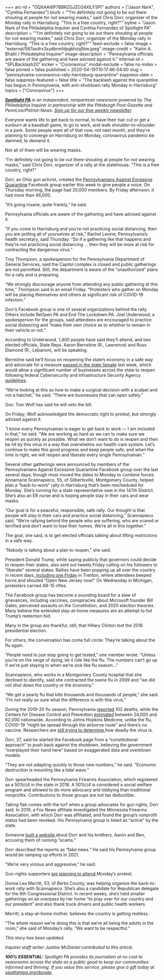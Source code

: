 +++
arc-id = "OQXAAI6P7BBRZGJZO24XILFSPI"
authors = ["Jason Nark", "Cynthia Fernandez"]
blurb = "“I’m definitely not going to be out there shouting at people for not wearing masks,” said Chris Dorr, organizer of the Monday rally in Harrisburg. “This is a free country, right?”"
byline = "Jason Nark of the Philadelphia Inquirer and Cynthia Fernandez of Spotlight PA"
description = "“I’m definitely not going to be out there shouting at people for not wearing masks,” said Chris Dorr, organizer of the Monday rally in Harrisburg. “This is a free country, right?”"
feed-exclude = false
image = "external/587axdrx3xydbrmfdpgkhzq5bw.jpeg"
image-credit = "Kalim A. Bhatti / Philadelphia Inquirer"
image-description = "Pennsylvania officials are aware of the gathering and have advised against it."
internal-id = "SPLBacklash20"
kicker = "Coronavirus"
modal-exclude = false
no-index = false
pinned = false
published = 2020-04-19T10:17:46-04:00
slug = "pennsylvania-coronavirus-rally-harrisburg-quarantine"
suppress-date = false
suppress-featured = false
title = "The backlash against the quarantine has begun in Pennsylvania, with anti-shutdown rally Monday in Harrisburg"
topics = ["Coronavirus"]
+++

<a href="https://www.spotlightpa.org/"><i><b>Spotlight PA</b></i></a><i> is an independent, nonpartisan newsroom powered by The Philadelphia Inquirer in partnership with the Pittsburgh Post-Gazette and PennLive/Patriot-News. </i><a href="https://www.spotlightpa.org/newsletters"><i>Sign up for our free weekly newsletter</i></a><i>.</i>

Everyone wants life to get back to normal, to have their hair cut or get a sunburn at a baseball game, to go to work, and walk shoulder-to-shoulder in a park. Some people want all of that now, not next month, and they’re planning to converge on Harrisburg on Monday, coronavirus pandemic be damned, to demand it.

Not all of them will be wearing masks.

“I’m definitely not going to be out there shouting at people for not wearing masks,” said Chris Dorr, organizer of a rally at the statehouse. “This is a free country, right?”

Dorr, an Ohio gun activist, created the <a href="https://www.facebook.com/groups/525702768306093/" target=_blank>Pennsylvanians Against Excessive Quarantine</a> Facebook group earlier this week to give people a voice. On Thursday morning, the page had 20,000 members. By Friday afternoon, it had more than 46,000.

“It’s going insane, quite frankly,” he said.

Pennsylvania officials are aware of the gathering and have advised against it.

“If you come to Harrisburg and you’re not practicing social distancing, then you are putting all of yourselves at risk,” Rachel Levine, Pennsylvania’s health secretary, said Thursday. “So if a gathering like that happens and they’re not practicing social distancing … then they will be more at risk for contracting the dangerous virus.”

<script src="https://www.spotlightpa.org/embed.js" async></script><div data-spl-embed-version="1" data-spl-src="https://www.spotlightpa.org/embeds/donate/"></div>


Troy Thompson, a spokesperson for the Pennsylvania Department of General Services, said the Capitol complex is closed and public gatherings are not permitted. Still, the department is aware of the “unauthorized” plans for a rally and is preparing.

“We strongly discourage anyone from attending any public gathering at this time,” Thompson said in an email Friday. “Protesters who gather on Monday will be placing themselves and others at significant risk of COVID-19 infection.”

Dorr’s Facebook group is one of several organizations behind the rally. Others include ReOpen PA and End The Lockdown PA. Joel Underwood, a spokesperson for the groups, said attendees are encouraged to practice social distancing and “make their own choice as to whether to remain in their vehicle or not.”

According to Underwood, 1,400 people have said they’ll attend, and two elected officials, State Reps. Aaron Bernstine (R., Lawrence) and Russ Diamond (R., Lebanon), will be speaking.

Bernstine said he’ll focus on reopening the state’s economy in a safe way and advocate for a measure <a href="https://www.spotlightpa.org/news/2020/04/pennsylvania-coronavirus-legislature-senate-vote-reopen-business/">passed in the state Senate</a> last week, which would allow a significant number of businesses across the state to reopen following federal Cybersecurity and Infrastructure Security Agency <a href="https://www.cisa.gov/publication/guidance-essential-critical-infrastructure-workforce">guidelines</a>.

“We’re looking at this as how to make a surgical decision with a scalpel and not a hatchet,” he said. “There are businesses that can open safely.”

Gov. Tom Wolf has said he will veto the bill.

On Friday, Wolf acknowledged the democratic right to protest, but strongly advised against it.

“I know every Pennsylvanian is eager to get back to work — I am included in that," he said. “We are working as hard as we can to make sure we reopen as quickly as possible. What we don’t want to do is reopen and then be hit by this virus in a way that overwhelms our health-care system. Let’s continue to make this good progress and keep people safe, and when the time is right, we will reopen and liberate every single Pennsylvanian.”

Several other gatherings were announced by members of the Pennsylvanians Against Excessive Quarantine Facebook group over the last several days, though most moved the dates to Monday to combine forces. Annamarie Scannapieco, 55, of Gilbertsville, Montgomery County, helped plan a “back-to-work” rally in Harrisburg that’s been rescheduled for Monday. She’s running for a state representative seat in the 147th District. She’s also an ER nurse and is hoping people stay in their cars and wear masks.

“Our goal is for a peaceful, responsible, safe rally. Our thought is that people will stay in their cars and practice social distancing," Scannapieco said. “We’re rallying behind the people who are suffering, who are scared or terrified and don’t want to lose their homes. We’re all in this together.”

The goal, she said, is to get elected officials talking about lifting restrictions in a safe way.

“Nobody is talking about a plan to reopen," she said.

President Donald Trump, while saying publicly that governors could decide to reopen their states, also sent out tweets Friday calling on his followers to “liberate" several states. Rallies have been popping up all over the country in recent days,<a href="https://twitter.com/search?q=rally%20trenton&src=typed_query&f=live" target=_blank> including one Friday</a> in Trenton, where attendees beeped horns and shouted “Open New Jersey now!” On Wednesday in Michigan, protesters carried AR-15 rifles.

The Facebook group has become a sounding board for a slew of grievances, including vaccines, conspiracies about Microsoft founder Bill Gates, perceived assaults on the Constitution, and 2020 election theories. Many believe the extended stay-at-home measures are an attempt to foil Trump’s reelection bid.

Many in the group are thankful, still, that Hillary Clinton lost the 2016 presidential election.

For others, the conversation has come full circle: They’re talking about the flu again.

<script src="https://www.spotlightpa.org/embed.js" async></script><div data-spl-embed-version="1" data-spl-src="https://www.spotlightpa.org/embeds/newsletter/"></div>

“People need to just stop going to get tested,” one member wrote. “Unless you’re on the verge of dying, let it ride like the flu. The numbers can’t go up if we’re just staying in when we’re sick like flu season...”

Scannapieco, who works in a Montgomery County hospital that she declined to identify, said she contracted the swine flu in 2009 and “we did not shut down the country or the economy."

“We get a yearly flu that kills thousands and thousands of people," she said. “I’m not really so sure what the difference is with this virus.”

During the 2019-20 flu season, Pennsylvania <a href="https://web.archive.org/web/20200426114506/https://www.health.pa.gov/topics/disease/Flu/Pages/2019-20-Flu.aspx">reported</a> 102 deaths, while the Centers for Disease Control and Prevention <a href="https://web.archive.org/20200101000131/https://www.cdc.gov/flu/about/burden/preliminary-in-season-estimates.htm" target=_blank>estimated</a> between 24,000 and 62,000 nationwide. According to Johns Hopkins Medicine, unlike the flu, COVID-19 “might be spread through the airborne route" and there’s no vaccine. Researchers are <a href="https://www.washingtonpost.com/health/as-officials-plan-to-reopen-the-economy-a-key-unknown-remains-how-deadly-is-the-coronavirus/2020/04/17/0bd2f938-7e49-11ea-a3ee-13e1ae0a3571_story.html" target=_blank>still trying to determine </a>how deadly the virus is. 





Dorr, 37, said he started the Facebook page from a “constitutional approach" to push back against the shutdown, believing the government “overplayed their hand here" based on exaggerated data and overblown models.

“They are not adapting quickly to those new numbers," he said. "Economic destruction is mounting like a tidal wave.”

Dorr spearheaded the Pennsylvania Firearms Association, which registered as a 501(c)4 in the state in 2018. A 501(c)4 is considered a social welfare program and allowed to do more advocacy and lobbying than traditional nonprofits. Contributions to those groups are not tax deductible.

Taking flak comes with the turf when a group advocates for gun rights, Dorr said. In 2019, a Fox News affiliate investigated the Minnesota Firearms Association, with which Dorr was affiliated, and found the group’s nonprofit status had been revoked. His Pennsylvania group is listed as “active” by the state.

Someone <a href="https://www.dorrbrotherscams.com/p/how-dorr-brothers-work.html" target=_blank>built a website </a>about Dorr and his brothers, Aaron and Ben, accusing them of running “scams."

Dorr described the reports as “fake news.” He said his Pennsylvania group would be ramping up efforts in 2021.

"We’re very vicious and aggressive,” he said.

Gun-rights supporters <a href="http://forum.pafoa.org/showthread.php?t=359374" target=_blank>are planning to attend </a>Monday’s protest.

Donna Lea Merritt, 53, of Berks County, was helping organize the back-to-work rally with Scannapieco. She’s also a candidate for Republican delegate for the 9th Congressional District. In recent weeks, she’s held smaller gatherings on an overpass by her home “to pray over for our country and our president” and also thank truck drivers and public health workers.

Merritt, a stay-at-home mother, believes the country is getting restless.

“The whole reason we’re doing this is that we’re all being the adults in the room,” she said of Monday’s rally. “We want to be respectful.”

<i>This story has been updated. </i>

<i>Inquirer staff writer Justine McDaniel contributed to this article.</i>

<i><b>100% ESSENTIAL:</b></i><i> Spotlight PA provides its journalism at no cost to newsrooms across the state as a public good to keep our communities informed and thriving. If you value this service, please give a gift today at </i><a href="https://www.spotlightpa.org/donate"><i>spotlightpa.org/donate</i></a><i>.</i>
